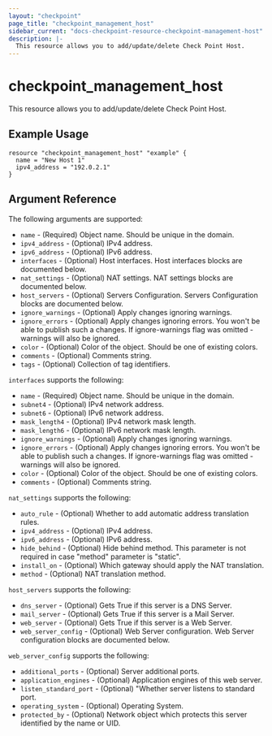 ```yaml
---
layout: "checkpoint"
page_title: "checkpoint_management_host"
sidebar_current: "docs-checkpoint-resource-checkpoint-management-host"
description: |-
  This resource allows you to add/update/delete Check Point Host.
---
```


# checkpoint_management_host

This resource allows you to add/update/delete Check Point Host.

## Example Usage


```hcl
resource "checkpoint_management_host" "example" {
  name = "New Host 1"
  ipv4_address = "192.0.2.1"
}

```

## Argument Reference

The following arguments are supported:

* `name` - (Required) Object name. Should be unique in the domain.
* `ipv4_address` - (Optional) IPv4 address.
* `ipv6_address` - (Optional) IPv6 address.
* `interfaces` - (Optional) Host interfaces. Host interfaces blocks are documented below.
* `nat_settings` - (Optional) NAT settings. NAT settings blocks are documented below.
* `host_servers` - (Optional) Servers Configuration. Servers Configuration blocks are documented below.
* `ignore_warnings` - (Optional) Apply changes ignoring warnings.
* `ignore_errors` - (Optional) Apply changes ignoring errors. You won't be able to publish such a changes. If ignore-warnings flag was omitted - warnings will also be ignored.
* `color` - (Optional) Color of the object. Should be one of existing colors.
* `comments` - (Optional) Comments string.
* `tags` - (Optional) Collection of tag identifiers.


`interfaces` supports the following:

* `name` - (Required) Object name. Should be unique in the domain.
* `subnet4` - (Optional) IPv4 network address.
* `subnet6` - (Optional) IPv6 network address.
* `mask_length4` - (Optional) IPv4 network mask length.
* `mask_length6` - (Optional) IPv6 network mask length.
* `ignore_warnings` - (Optional) Apply changes ignoring warnings.
* `ignore_errors` - (Optional) Apply changes ignoring errors. You won't be able to publish such a changes. If ignore-warnings flag was omitted - warnings will also be ignored.
* `color` - (Optional) Color of the object. Should be one of existing colors.
* `comments` - (Optional) Comments string.

`nat_settings` supports the following:

* `auto_rule` - (Optional) Whether to add automatic address translation rules.
* `ipv4_address` - (Optional) IPv4 address.
* `ipv6_address` - (Optional) IPv6 address.
* `hide_behind` - (Optional) Hide behind method. This parameter is not required in case \"method\" parameter is \"static\".
* `install_on` - (Optional) Which gateway should apply the NAT translation.
* `method` - (Optional) NAT translation method.

`host_servers` supports the following:

* `dns_server` - (Optional) Gets True if this server is a DNS Server.
* `mail_server` - (Optional) Gets True if this server is a Mail Server.
* `web_server` - (Optional) Gets True if this server is a Web Server.
* `web_server_config` - (Optional) Web Server configuration. Web Server configuration blocks are documented below.

`web_server_config` supports the following:

* `additional_ports` - (Optional) Server additional ports.
* `application_engines` - (Optional) Application engines of this web server.
* `listen_standard_port` - (Optional) "Whether server listens to standard port.
* `operating_system` - (Optional) Operating System.
* `protected_by` - (Optional) Network object which protects this server identified by the name or UID.
